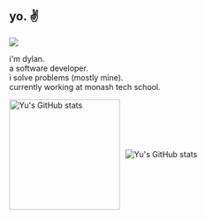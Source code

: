 ## yo. ✌️

<picture>
  <source srcset="https://api.visitorbadge.io/api/visitors?path=https%3A%2F%2Fgithub.com%2Fyuuusername&label=Profile%20Views.&labelColor=%231e1e2e&countColor=%23cba6f7&style=flat&labelStyle=lower" media="(prefers-color-scheme: dark)" />
  <source srcset="https://api.visitorbadge.io/api/visitors?path=https%3A%2F%2Fgithub.com%2Fyuuusername&label=Profile%20Views.&labelColor=%23eff1f5&countColor=%238839ef&style=flat&labelStyle=lower" media="(prefers-color-scheme: light)" />
  <img src="https://api.visitorbadge.io/api/visitors?path=https%3A%2F%2Fgithub.com%2Fyuuusername&label=Profile%20Views.&labelColor=%23eff1f5&countColor=%238839ef&style=flat&labelStyle=lower" />
</picture>

i'm dylan.<br>
a software developer.<br>
i solve problems (mostly mine).<br>
currently working at monash tech school.

<div style="display: flex; align-items: center; gap: 10px;">
  <picture>
    <source height=200 srcset="https://github-readme-stats-alpha-six-21.vercel.app/api?username=yuuusername&show_icons=true&bg_color=1e1e2e&text_color=cdd6f4&icon_color=cba6f7&title_color=cdd6f4&border_color=00000000&border_radius=15&ring_color=cba6f7&custom_title=yu's+github+stats." media="(prefers-color-scheme: dark)" />
    <source height=200 srcset="https://github-readme-stats-alpha-six-21.vercel.app/api?username=yuuusername&show_icons=true&bg_color=eff1f5&text_color=4c4f69&icon_color=8839ef&title_color=4c4f69&border_color=00000000&border_radius=15&ring_color=8839ef&custom_title=yu's+github+stats." media="(prefers-color-scheme: light)" />
    <img src="https://github-readme-stats-alpha-six-21.vercel.app/api?username=yuuusername&show_icons=true&bg_color=eff1f5&text_color=4c4f69&icon_color=8839ef&title_color=4c4f69&border_color=00000000&border_radius=15&ring_color=8839ef&custom_title=yu's+github+stats." alt="Yu's GitHub stats" />
  </picture>
  <picture>
    <source srcset="https://streak-stats.demolab.com?user=yuuusername&theme=catppuccin-mocha&hide_border=true&border_radius=15&date_format=j%20M%5B%20Y%5D&card_width=500&card_height=200&ring=CBA6F7&fire=CBA6F7&sideNums=CBA6F7&currStreakLabel=CDD6F4" media="(prefers-color-scheme: dark)" />
    <source srcset="https://streak-stats.demolab.com?user=yuuusername&theme=catppuccin-latte&hide_border=true&border_radius=15&date_format=j%20M%5B%20Y%5D&card_width=500&card_height=200&ring=8839EF&fire=8839EF&currStreakLabel=4C4F69&sideNums=8839EF" media="(prefers-color-scheme: light)" />
    <img src="https://github-readme-stats-alpha-six-21.vercel.app/api?username=yuuusername&show_icons=true&bg_color=eff1f5&text_color=4c4f69&icon_color=8839ef&title_color=4c4f69&border_color=00000000&border_radius=15&ring_color=8839ef&custom_title=yu's+github+stats." alt="Yu's GitHub stats" />
  </picture>
</div>

